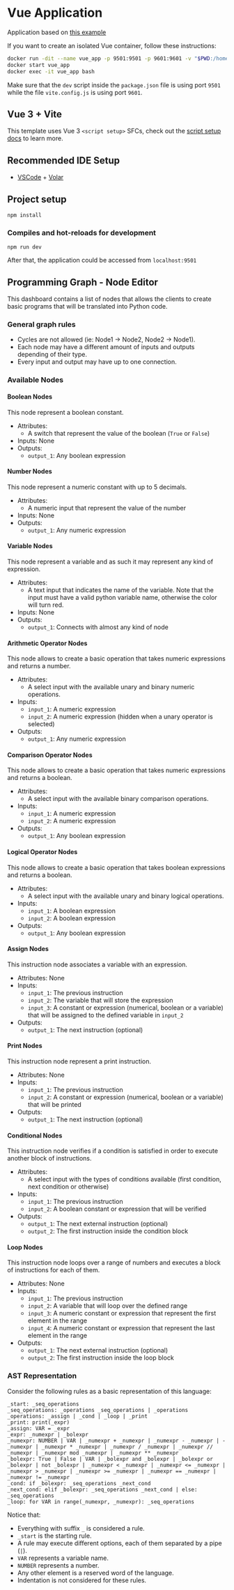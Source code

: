 # Vue Application

Application based on [this example](https://github.com/jerosoler/drawflow-vue3-example)

If you want to create an isolated Vue container, follow these instructions:

```sh
docker run -dit --name vue_app -p 9501:9501 -p 9601:9601 -v "$PWD:/home/vue" vue
docker start vue_app
docker exec -it vue_app bash
```

Make sure that the `dev` script inside the `package.json` file is using port `9501` while the file `vite.config.js` is using port `9601`.

## Vue 3 + Vite

This template uses Vue 3 `<script setup>` SFCs, check out the [script setup docs](https://v3.vuejs.org/api/sfc-script-setup.html#sfc-script-setup) to learn more.

## Recommended IDE Setup

- [VSCode](https://code.visualstudio.com/) + [Volar](https://marketplace.visualstudio.com/items?itemName=johnsoncodehk.volar)

## Project setup
```
npm install
```

### Compiles and hot-reloads for development
```
npm run dev
```

After that, the application could be accessed from `localhost:9501`


## Programming Graph - Node Editor

This dashboard contains a list of nodes that allows the clients to create basic programs that will be translated into Python code.

### General graph rules

* Cycles are not allowed (ie: Node1 -> Node2, Node2 -> Node1).
* Each node may have a different amount of inputs and outputs depending of their type.
* Every input and output may have up to one connection.

### Available Nodes

#### Boolean Nodes

This node represent a boolean constant.

* Attributes: 
	- A switch that represent the value of the boolean (`True` or `False`)
* Inputs: None
* Outputs: 
	- `output_1`: Any boolean expression

#### Number Nodes

This node represent a numeric constant with up to 5 decimals.

* Attributes: 
	- A numeric input that represent the value of the number
* Inputs: None
* Outputs: 
	- `output_1`: Any numeric expression

#### Variable Nodes

This node represent a variable and as such it may represent any kind of expression.

* Attributes: 
	- A text input that indicates the name of the variable. Note that the input must have a valid python variable name, otherwise the color will turn red.
* Inputs: None
* Outputs: 
	- `output_1`: Connects with almost any kind of node

#### Arithmetic Operator Nodes

This node allows to create a basic operation that takes numeric expressions and returns a number.

* Attributes: 
	- A select input with the available unary and binary numeric operations.
* Inputs: 
	- `input_1`: A numeric expression
	- `input_2`: A numeric expression (hidden when a unary operator is selected)
* Outputs: 
	- `output_1`: Any numeric expression

#### Comparison Operator Nodes

This node allows to create a basic operation that takes numeric expressions and returns a boolean.

* Attributes: 
	- A select input with the available binary comparison operations.
* Inputs: 
	- `input_1`: A numeric expression
	- `input_2`: A numeric expression
* Outputs: 
	- `output_1`: Any boolean expression

#### Logical Operator Nodes

This node allows to create a basic operation that takes boolean expressions and returns a boolean.

* Attributes: 
	- A select input with the available unary and binary logical operations.
* Inputs: 
	- `input_1`: A boolean expression
	- `input_2`: A boolean expression
* Outputs: 
	- `output_1`: Any boolean expression

#### Assign Nodes

This instruction node associates a variable with an expression.

* Attributes: None
* Inputs: 
	- `input_1`: The previous instruction
	- `input_2`: The variable that will store the expression
	- `input_3`: A constant or expression (numerical, boolean or a variable) that will be assigned to the defined variable in `input_2`
* Outputs: 
	- `output_1`: The next instruction (optional)

#### Print Nodes

This instruction node represent a print instruction.

* Attributes: None
* Inputs: 
	- `input_1`: The previous instruction
	- `input_2`: A constant or expression (numerical, boolean or a variable) that will be printed
* Outputs: 
	- `output_1`: The next instruction (optional)

#### Conditional Nodes

This instruction node verifies if a condition is satisfied in order to execute another block of instructions.

* Attributes: 
	- A select input with the types of conditions available (first condition, next condition or otherwise)
* Inputs: 
	- `input_1`: The previous instruction
	- `input_2`: A boolean constant or expression that will be verified
* Outputs: 
	- `output_1`: The next external instruction (optional)
	- `output_2`: The first instruction inside the condition block

#### Loop Nodes

This instruction node loops over a range of numbers and executes a block of instructions for each of them.

* Attributes: None
* Inputs: 
	- `input_1`: The previous instruction
	- `input_2`: A variable that will loop over the defined range
	- `input_3`: A numeric constant or expression that represent the first element in the range
	- `input_4`: A numeric constant or expression that represent the last element in the range
* Outputs: 
	- `output_1`: The next external instruction (optional)
	- `output_2`: The first instruction inside the loop block

### AST Representation

Consider the following rules as a basic representation of this language:

```
_start: _seq_operations
_seq_operations: _operations _seq_operations | _operations
_operations: _assign | _cond | _loop | _print
_print: print(_expr)
_assign: VAR = _expr
_expr: _numexpr | _bolexpr
_numexpr: NUMBER | VAR | _numexpr + _numexpr | _numexpr - _numexpr | - _numexpr | _numexpr * _numexpr | _numexpr / _numexpr | _numexpr // _numexpr | _numexpr mod _numexpr | _numexpr ** _numexpr
_bolexpr: True | False | VAR | _bolexpr and _bolexpr | _bolexpr or _bolexpr | not _bolexpr | _numexpr < _numexpr | _numexpr <= _numexpr | _numexpr > _numexpr | _numexpr >= _numexpr | _numexpr == _numexpr | _numexpr != _numexpr 
_cond: if _bolexpr: _seq_operations _next_cond
_next_cond: elif _bolexpr: _seq_operations _next_cond | else: _seq_operations
_loop: for VAR in range(_numexpr, _numexpr): _seq_operations
```

Notice that:
* Everything with suffix `_` is considered a rule.
* `_start` is the starting rule.
* A rule may execute different options, each of them separated by a pipe (`|`).
* `VAR` represents a variable name.
* `NUMBER` represents a number.
* Any other element is a reserved word of the language.
* Indentation is not considered for these rules.
